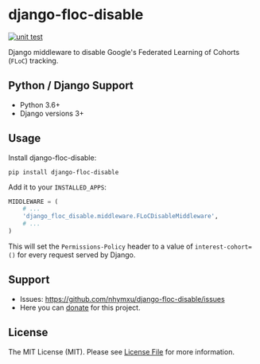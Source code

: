# django-floc-disable

[![unit test](https://github.com/nhymxu/django-floc-disable/actions/workflows/test-python.yml/badge.svg?branch=main)](https://github.com/nhymxu/django-floc-disable/actions/workflows/test-python.yml)

Django middleware to disable Google's Federated Learning of Cohorts (`FLoC`) tracking.

## Python / Django Support

- Python 3.6+
- Django versions 3+

## Usage

Install django-floc-disable:

```shell
pip install django-floc-disable
```

Add it to your `INSTALLED_APPS`:

```python
MIDDLEWARE = (
    # ...
    'django_floc_disable.middleware.FLoCDisableMiddleware',
    # ...
)
```

This will set the `Permissions-Policy` header to a value of
`interest-cohort=()` for every request served by Django.

## Support

* Issues: <https://github.com/nhymxu/django-floc-disable/issues>
* Here you can [donate](https://dungnt.net/donate.html) for this project.

## License

The MIT License (MIT). Please see [License File](LICENSE.txt) for more information.